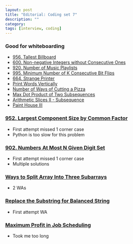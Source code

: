 ```yaml
---
layout: post
title: "Editorial: Coding set 7" 
description: ""
category: 
tags: [interview, coding]
---
```


### Good for whiteboarding
* [956. Tallest Billboard](https://leetcode.com/submissions/detail/345017714/)
* [600. Non-negative Integers without Consecutive Ones](https://leetcode.com/submissions/detail/348289129/)
* [920. Number of Music Playlists](https://leetcode.com/submissions/detail/354028044/)
* [995. Minimum Number of K Consecutive Bit Flips](https://leetcode.com/submissions/detail/348299521/)
* [664. Strange Printer](https://leetcode.com/submissions/detail/348031920/)
* [Print Words Vertically](https://leetcode.com/submissions/detail/407179510/)
* [Number of Ways of Cutting a Pizza](https://leetcode.com/submissions/detail/443512958/)
* [Max Dot Product of Two Subsequences](https://leetcode.com/submissions/detail/443530004/)
* [Arithmetic Slices II - Subsequence](https://leetcode.com/submissions/detail/443832716/)
* [Paint House III](https://leetcode.com/submissions/detail/442712574/)

### [952. Largest Component Size by Common Factor](https://leetcode.com/submissions/detail/354468326/)
* First attempt missed 1 corner case
* Python is too slow for this problem

### [902. Numbers At Most N Given Digit Set](https://leetcode.com/submissions/detail/355453235/)
* First attempt missed 1 corner case
* Multiple solutions

### [Ways to Split Array Into Three Subarrays](https://leetcode.com/submissions/detail/437989159/)
* 2 WAs

### [Replace the Substring for Balanced String](https://leetcode.com/submissions/detail/405250233/)
* First attempt WA

### [Maximum Profit in Job Scheduling](https://leetcode.com/submissions/detail/432758949/)
* Took me too long


